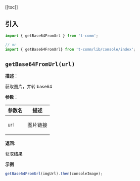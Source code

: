 [[toc]]

<h2>引入</h2>

```ts
import { getBase64FromUrl } from 't-comm';

// or
import { getBase64FromUrl} from 't-comm/lib/console/index';
```


## `getBase64FromUrl(url)` 


**描述**：<p>获取图片，并转 base64</p>

**参数**：


| 参数名 | 描述 |
| --- | --- |
| url | <p>图片链接</p> |

**返回**: <p>获取结果</p>

**示例**

```ts
getBase64FromUrl(imgUrl).then(consoleImage);
```
